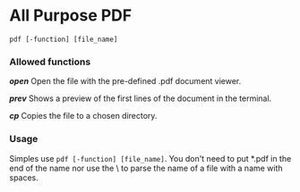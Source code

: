 # All Purpose PDF
```
pdf [-function] [file_name]
```
### Allowed functions
***open***
Open the file with the pre-defined .pdf document viewer.

***prev***
Shows a preview of the first lines of the document in the terminal.

***cp***
Copies the file to a chosen directory.

### Usage
Simples use ```pdf [-function] [file_name]```. You don't need to put *.pdf in the end of the name nor use the \ to parse the name of a file with a name with spaces.
